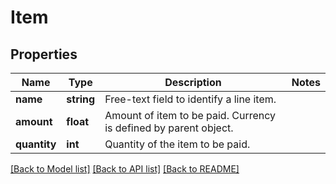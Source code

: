# Item

## Properties
Name | Type | Description | Notes
------------ | ------------- | ------------- | -------------
**name** | **string** | Free-text field to identify a line item. | 
**amount** | **float** | Amount of item to be paid. Currency is defined by parent object. | 
**quantity** | **int** | Quantity of the item to be paid. | 

[[Back to Model list]](../../README.md#documentation-for-models) [[Back to API list]](../../README.md#documentation-for-api-endpoints) [[Back to README]](../../README.md)

